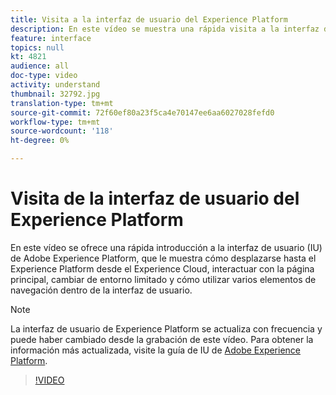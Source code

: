 ```yaml
---
title: Visita a la interfaz de usuario del Experience Platform
description: En este vídeo se muestra una rápida visita a la interfaz de usuario de Adobe Experience Platform para mostrarle cómo desplazarse al Experience Platform desde el Experience Cloud, el panel de la página principal, las funciones de habilitación de la interfaz, el conmutador de simulador de pruebas y los elementos de navegación.
feature: interface
topics: null
kt: 4821
audience: all
doc-type: video
activity: understand
thumbnail: 32792.jpg
translation-type: tm+mt
source-git-commit: 72f60ef80a23f5ca4e70147ee6aa6027028fefd0
workflow-type: tm+mt
source-wordcount: '118'
ht-degree: 0%

---
```



# Visita de la interfaz de usuario del Experience Platform

En este vídeo se ofrece una rápida introducción a la interfaz de usuario (IU) de Adobe Experience Platform, que le muestra cómo desplazarse hasta el Experience Platform desde el Experience Cloud, interactuar con la página principal, cambiar de entorno limitado y cómo utilizar varios elementos de navegación dentro de la interfaz de usuario.

>[!NOTE]
>
>La interfaz de usuario de Experience Platform se actualiza con frecuencia y puede haber cambiado desde la grabación de este vídeo. Para obtener la información más actualizada, visite la guía de IU de [Adobe Experience Platform](../ui-guide.md).


>[!VIDEO](https://video.tv.adobe.com/v/32792?quality=12&learn=on)